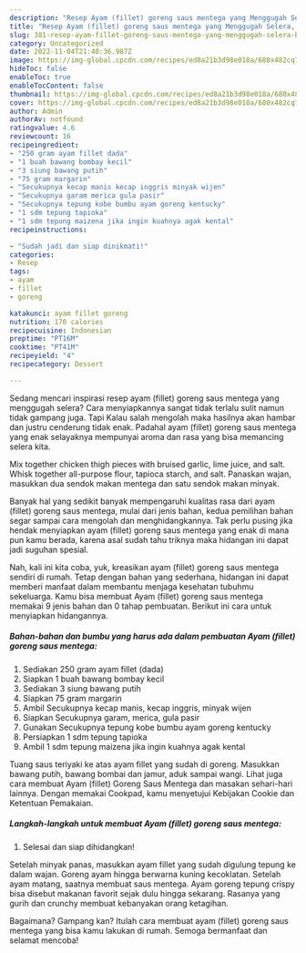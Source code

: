 ```yaml
---
description: "Resep Ayam (fillet) goreng saus mentega yang Menggugah Selera, Buat Buka Puasa}"
title: "Resep Ayam (fillet) goreng saus mentega yang Menggugah Selera, Buat Buka Puasa}"
slug: 381-resep-ayam-fillet-goreng-saus-mentega-yang-menggugah-selera-buat-buka-puasa
category: Uncategorized
date: 2022-11-04T21:40:36.987Z
image: https://img-global.cpcdn.com/recipes/ed8a21b3d98e018a/680x482cq70/ayam-fillet-goreng-saus-mentega-foto-resep-utama.jpg
hideToc: false
enableToc: true
enableTocContent: false
thumbnail: https://img-global.cpcdn.com/recipes/ed8a21b3d98e018a/680x482cq70/ayam-fillet-goreng-saus-mentega-foto-resep-utama.jpg
cover: https://img-global.cpcdn.com/recipes/ed8a21b3d98e018a/680x482cq70/ayam-fillet-goreng-saus-mentega-foto-resep-utama.jpg
author: Admin
authorAv: notfound
ratingvalue: 4.6
reviewcount: 16
recipeingredient:
- "250 gram ayam fillet dada"
- "1 buah bawang bombay kecil"
- "3 siung bawang putih"
- "75 gram margarin"
- "Secukupnya kecap manis kecap inggris minyak wijen"
- "Secukupnya garam merica gula pasir"
- "Secukupnya tepung kobe bumbu ayam goreng kentucky"
- "1 sdm tepung tapioka"
- "1 sdm tepung maizena jika ingin kuahnya agak kental"
recipeinstructions:

- "Sudah jadi dan siap dinikmati!"
categories:
- Resep
tags:
- ayam
- fillet
- goreng

katakunci: ayam fillet goreng 
nutrition: 170 calories
recipecuisine: Indonesian
preptime: "PT16M"
cooktime: "PT41M"
recipeyield: "4"
recipecategory: Dessert

---
```



Sedang mencari inspirasi resep ayam (fillet) goreng saus mentega yang menggugah selera? Cara menyiapkannya sangat tidak terlalu sulit namun tidak gampang juga. Tapi Kalau salah mengolah maka hasilnya akan hambar dan justru cenderung tidak enak. Padahal ayam (fillet) goreng saus mentega yang enak selayaknya mempunyai aroma dan rasa yang bisa memancing selera kita.


Mix together chicken thigh pieces with bruised garlic, lime juice, and salt. Whisk together all-purpose flour, tapioca starch, and salt. Panaskan wajan, masukkan dua sendok makan mentega dan satu sendok makan minyak.

Banyak hal yang sedikit banyak mempengaruhi kualitas rasa dari ayam (fillet) goreng saus mentega, mulai dari jenis bahan, kedua pemilihan bahan segar sampai cara mengolah dan menghidangkannya. Tak perlu pusing jika hendak menyiapkan ayam (fillet) goreng saus mentega yang enak di mana pun kamu berada, karena asal sudah tahu triknya maka hidangan ini dapat jadi suguhan spesial.


Nah, kali ini kita coba, yuk, kreasikan ayam (fillet) goreng saus mentega sendiri di rumah. Tetap dengan bahan yang sederhana, hidangan ini dapat memberi manfaat dalam membantu menjaga kesehatan tubuhmu sekeluarga. Kamu bisa membuat Ayam (fillet) goreng saus mentega memakai 9 jenis bahan dan 0 tahap pembuatan. Berikut ini cara untuk menyiapkan hidangannya.

<!--inarticleads1-->

##### Bahan-bahan dan bumbu yang harus ada dalam pembuatan Ayam (fillet) goreng saus mentega:

1. Sediakan 250 gram ayam fillet (dada)
1. Siapkan 1 buah bawang bombay kecil
1. Sediakan 3 siung bawang putih
1. Siapkan 75 gram margarin
1. Ambil Secukupnya kecap manis, kecap inggris, minyak wijen
1. Siapkan Secukupnya garam, merica, gula pasir
1. Gunakan Secukupnya tepung kobe bumbu ayam goreng kentucky
1. Persiapkan 1 sdm tepung tapioka
1. Ambil 1 sdm tepung maizena jika ingin kuahnya agak kental


Tuang saus teriyaki ke atas ayam fillet yang sudah di goreng. Masukkan bawang putih, bawang bombai dan jamur, aduk sampai wangi. Lihat juga cara membuat Ayam (fillet) Goreng Saus Mentega dan masakan sehari-hari lainnya. Dengan memakai Cookpad, kamu menyetujui Kebijakan Cookie dan Ketentuan Pemakaian. 

<!--inarticleads2-->

##### Langkah-langkah untuk membuat Ayam (fillet) goreng saus mentega:


1. Selesai dan siap dihidangkan!

Setelah minyak panas, masukkan ayam fillet yang sudah digulung tepung ke dalam wajan. Goreng ayam hingga berwarna kuning kecoklatan. Setelah ayam matang, saatnya membuat saus mentega. Ayam goreng tepung crispy bisa disebut makanan favorit sejak dulu hingga sekarang. Rasanya yang gurih dan crunchy membuat kebanyakan orang ketagihan. 

Bagaimana? Gampang kan? Itulah cara membuat ayam (fillet) goreng saus mentega yang bisa kamu lakukan di rumah. Semoga bermanfaat dan selamat mencoba!
